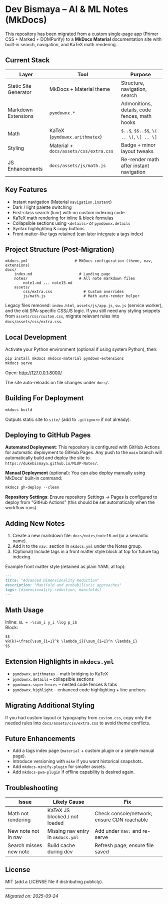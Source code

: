 # Dev Bismaya – AI & ML Notes (MkDocs)

This repository has been migrated from a custom single-page app (Primer CSS + Marked + DOMPurify) to a **MkDocs Material** documentation site with built‑in search, navigation, and KaTeX math rendering.

## Current Stack
| Layer | Tool | Purpose |
|-------|------|---------|
| Static Site Generator | MkDocs + Material theme | Structure, navigation, search |
| Markdown Extensions | `pymdownx.*` | Admonitions, details, code fences, math hooks |
| Math | KaTeX (`pymdownx.arithmatex`) | `$..$`, `$$..$$`, `\( .. \)`, `\[ .. \]` |
| Styling | Material + `docs/assets/css/extra.css` | Badge + minor layout tweaks |
| JS Enhancements | `docs/assets/js/math.js` | Re-render math after instant navigation |

## Key Features
- Instant navigation (Material `navigation.instant`)
- Dark / light palette switching
- First‑class search (lunr) with no custom indexing code
- KaTeX math rendering for inline & block formulas
- Collapsible sections using `<details>` or `pymdownx.details`
- Syntax highlighting & copy buttons
- Front matter–like tags retained (can later integrate a tags index)

## Project Structure (Post-Migration)
```
mkdocs.yml                     # MkDocs configuration (theme, nav, extensions)
docs/
	index.md                     # Landing page
	notes/                       # All note markdown files
		note1.md ... note15.md
	assets/
		css/extra.css              # Custom overrides
		js/math.js                 # Math auto-render helper
```

Legacy files removed: `index.html`, `assets/js/app.js`, `sw.js` (service worker), and the old SPA-specific CSS/JS logic. If you still need any styling snippets from `assets/css/custom.css`, migrate relevant rules into `docs/assets/css/extra.css`.

## Local Development
Activate your Python environment (optional if using system Python), then:

```powershell
pip install mkdocs mkdocs-material pymdown-extensions
mkdocs serve
```

Open: http://127.0.0.1:8000/

The site auto-reloads on file changes under `docs/`.

## Building For Deployment
```powershell
mkdocs build
```
Outputs static site to `site/` (add to `.gitignore` if not already).

## Deploying to GitHub Pages
**Automated Deployment**: This repository is configured with GitHub Actions for automatic deployment to GitHub Pages. Any push to the `main` branch will automatically build and deploy the site to `https://dukebismaya.github.io/MLUP-Notes/`.

**Manual Deployment** (optional): You can also deploy manually using MkDocs' built-in command:
```powershell
mkdocs gh-deploy --clean
```

**Repository Settings**: Ensure repository Settings → Pages is configured to deploy from "GitHub Actions" (this should be set automatically when the workflow runs).

## Adding New Notes
1. Create a new markdown file: `docs/notes/note16.md` (or a semantic name).  
2. Add it to the `nav:` section in `mkdocs.yml` under the Notes group.  
3. (Optional) Include tags in a front matter style block at top for future tag indexing.

Example front matter style (retained as plain YAML at top):
```markdown
---
title: "Advanced Dimensionality Reduction"
description: "Manifold and probabilistic approaches"
tags: [dimensionality-reduction, manifolds]
---
```

## Math Usage
Inline: `$L = -\sum_i y_i \log p_i$`  
Block:
```markdown
$$
VR(k)=\frac{\sum_{i=1}^k \lambda_i}{\sum_{i=1}^n \lambda_i}
$$
```

## Extension Highlights in `mkdocs.yml`
- `pymdownx.arithmatex` – math bridging to KaTeX
- `pymdownx.details` – collapsible sections
- `pymdownx.superfences` – nested code fences & tabs
- `pymdownx.highlight` – enhanced code highlighting + line anchors

## Migrating Additional Styling
If you had custom layout or typography from `custom.css`, copy only the needed rules into `docs/assets/css/extra.css` to avoid theme conflicts.

## Future Enhancements
- Add a tags index page (`material` + custom plugin or a simple manual page).
- Introduce versioning with `mike` if you want historical snapshots.
- Add `mkdocs-minify-plugin` for smaller assets.
- Add `mkdocs-pwa-plugin` if offline capability is desired again.

## Troubleshooting
| Issue | Likely Cause | Fix |
|-------|--------------|-----|
| Math not rendering | KaTeX JS blocked / not loaded | Check console/network; ensure CDN reachable |
| New note not in nav | Missing nav entry in `mkdocs.yml` | Add under `nav:` and re-serve |
| Search misses new note | Build cache during dev | Refresh page; ensure file saved |

## License
MIT (add a LICENSE file if distributing publicly).

---
_Migrated on: 2025-09-24_
